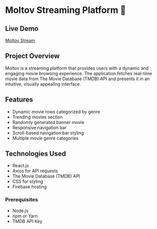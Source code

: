 # Moltov Streaming Platform 🍿

## Live Demo
[Moltov Stream](https://moltovstream.firebaseapp.com/)

## Project Overview
Moltov is a streaming platform that provides users with a dynamic and engaging movie browsing experience. The application fetches real-time movie data from The Movie Database (TMDB) API and presents it in an intuitive, visually appealing interface.

## Features
- Dynamic movie rows categorized by genre
- Trending movies section
- Randomly generated banner movie
- Responsive navigation bar
- Scroll-based navigation bar styling
- Multiple movie genre categories

## Technologies Used
- React.js
- Axios for API requests
- The Movie Database (TMDB) API
- CSS for styling
- Firebase hosting

### Prerequisites
- Node.js
- npm or Yarn
- TMDB API Key
